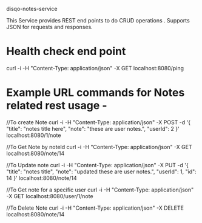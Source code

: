 disqo-notes-service

This Service provides REST end points to do CRUD operations . Supports JSON for requests and responses.

# Health check end point
curl -i -H "Content-Type: application/json" -X GET  localhost:8080/ping


# Example URL commands  for Notes related rest usage -

//To create Note
curl -i -H "Content-Type: application/json" -X POST -d '{
        "title": "notes title here",
        "note": "these are user notes.",
        "userId": 2
    }' localhost:8080/1/note


//To Get Note by noteId
curl -i -H "Content-Type: application/json" -X GET  localhost:8080/note/14

//To Update note
curl -i -H "Content-Type: application/json" -X PUT -d '{
       "title": "notes title",
       "note": "updated these are user notes.",
       "userId": 1,
       "id": 14
   }'  localhost:8080/note/14

//To Get note for a specific user
curl -i -H "Content-Type: application/json" -X GET  localhost:8080/user/1/note

//To Delete Note
curl -i -H "Content-Type: application/json" -X DELETE  localhost:8080/note/14
